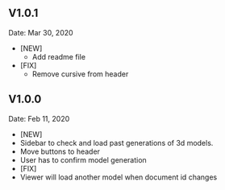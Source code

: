 ## V1.0.1
  Date: Mar 30, 2020
  * [NEW]
    * Add readme file
  * [FIX]
    * Remove cursive from header

## V1.0.0
  Date: Feb 11, 2020
  * [NEW]
   *  Sidebar to check and load past generations of 3d models.
   *  Move buttons to header
   *  User has to confirm model generation
  * [FIX]
   *  Viewer will load another model when document id changes